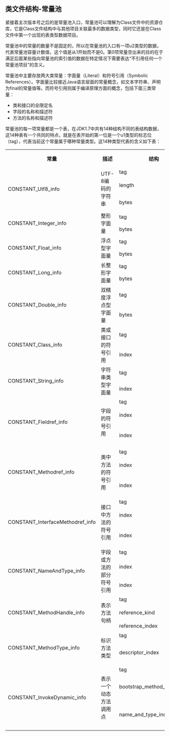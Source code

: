 ## 类文件结构-常量池

紧接着主次版本号之后的是常量池入口，常量池可以理解为Class文件中的资源仓库，它是Class文件结构中与其他项目关联最多的数据类型，同时它还是在Class文件中第一个出现的表类型数据项目。

常量池中的常量的数量不是固定的，所以在常量池的入口有一项u2类型的数据，代表常量池容量计数值，这个值是从1开始而不是0。第0项常量空出来的目的在于满足后面某些指向常量池的索引值的数据在特定情况下需要表达“不引用任何一个常量池项目”的含义。

常量池中主要存放两大类常量：字面量（Literal）和符号引用（Symbolic References）。字面量比较接近Java语言层面的常量概念，如文本字符串、声明为final的常量值等。而符号引用则属于编译原理方面的概念，包括下面三类常量：

+ 类和接口的全限定名
+ 字段的名称和描述符
+ 方法的名称和描述符

常量池的每一项常量都是一个表，在JDK1.7中共有14种结构不同的表结构数据，这14种表有一个共同的特点，就是在表开始的第一位是一个u1类型的标志位（tag），代表当前这个常量属于哪种常量类型。这14种类型代表的含义如下表：

<table>
    <tr>
        <th>常量</th>
        <th>描述</th>
        <th>结构</th>
        <th>类型</th>
        <th>描述</th>
    </tr>
    <tr>
        <td rowspan="3">CONSTANT_Utf8_info</td>
        <td rowspan="3">UTF-8编码的字符串</td>
        <td>tag</td>
        <td>u1</td>
        <td>值为1</td>
    </tr>
    <tr>
        <td>length</td>
        <td>u2</td>
        <td>UTF-8编码的字符串占用的字节数</td>
    </tr>
    <tr>
        <td>bytes</td>
        <td>u1</td>
        <td>长度为length的UTF-8编码的字符串</td>
    </tr>
    <tr>
        <td rowspan="2">CONSTANT_Integer_info</td>
        <td rowspan="2">整形字面量</td>
        <td>tag</td>
        <td>u1</td>
        <td>值为3</td>
    </tr>
    <tr>
        <td>bytes</td>
        <td>u4</td>
        <td>按照高位在前存储的int值</td>
    </tr>
    <tr>
        <td rowspan="2">CONSTANT_Float_info</td>
        <td rowspan="2">浮点型字面量</td>
        <td>tag</td>
        <td>u1</td>
        <td>值为4</td>
    </tr>
    <tr>
        <td>bytes</td>
        <td>u4</td>
        <td>按照高位在前存储的float值</td>
    </tr>
    <tr>
        <td rowspan="2">CONSTANT_Long_info</td>
        <td rowspan="2">长整形字面量</td>
        <td>tag</td>
        <td>u1</td>
        <td>值为5</td>
    </tr>
    <tr>
        <td>bytes</td>
        <td>u8</td>
        <td>按照高位在前存储的long值</td>
    </tr>
    <tr>
        <td rowspan="2">CONSTANT_Double_info</td>
        <td rowspan="2">双精度浮点型字面量</td>
        <td>tag</td>
        <td>u1</td>
        <td>值为6</td>
    </tr>
    <tr>
        <td>bytes</td>
        <td>u8</td>
        <td>按照高位在前存储的double值</td>
    </tr>
    <tr>
        <td rowspan="2">CONSTANT_Class_info</td>
        <td rowspan="2">类或接口的符号引用</td>
        <td>tag</td>
        <td>u1</td>
        <td>值为7</td>
    </tr>
    <tr>
        <td>index</td>
        <td>u2</td>
        <td>指向全限定常量项的索引</td>
    </tr>
    <tr>
        <td rowspan="2">CONSTANT_String_info</td>
        <td rowspan="2">字符串类型字面量</td>
        <td>tag</td>
        <td>u1</td>
        <td>值为8</td>
    </tr>
    <tr>
        <td>index</td>
        <td>u2</td>
        <td>指向字符串字面量的索引</td>
        </tr>
    <tr>
        <td rowspan="3">CONSTANT_Fieldref_info</td>
        <td rowspan="3">字段的符号引用</td>
        <td>tag</td>
        <td>u1</td>
        <td>值为9</td>
    </tr>
    <tr>
        <td>index</td>
        <td>u2</td>
        <td>指向声明字段的类或接口描述符CONSTANT_Class_info的索引项</td>
    </tr>
    <tr>
        <td>index</td>
        <td>u2</td>
        <td>指向字段描述符CONSTANT_NameAndType_info的索引项</td>
    </tr>
    <tr>
        <td rowspan="3">CONSTANT_Methodref_info</td>
        <td rowspan="3">类中方法的符号引用</td>
        <td>tag</td>
        <td>u1</td>
        <td>值为10</td>
    </tr>
    <tr>
        <td>index</td>
        <td>u2</td>
        <td>指向声明方法的类描述符CONSTANT_Class_info的索引项</td>
    </tr>
    <tr>
        <td>index</td>
        <td>u2</td>
        <td>指向名称及类型描述符CONSTANT_NameAndType_info的索引项</td>
    </tr>
    <tr>
        <td rowspan="3">CONSTANT_InterfaceMethodref_info</td>
        <td rowspan="3">接口中方法的符号引用</td>
        <td>tag</td>
        <td>u1</td>
        <td>值为11</td>
    </tr>
    <tr>
        <td>index</td>
        <td>u2</td>
        <td>指向声明方法的接口描述符CONSTANT_Class_info的索引项</td>
    </tr>
    <tr>
        <td>index</td>
        <td>u2</td>
        <td>指向字段描述符CONSTANT_NameAndType_info的索引项</td>
    </tr>
    <tr>
        <td rowspan="3">CONSTANT_NameAndType_info</td>
        <td rowspan="3">字段或方法的部分符号引用</td>
        <td>tag</td>
        <td>u1</td>
        <td>值为12</td>
    </tr>
    <tr>
        <td>index</td>
        <td>u2</td>
        <td>指向该字段或方法名称常量项的索引</td>
    </tr>
    <tr>
        <td>index</td>
        <td>u2</td>
        <td>指向该字段或方法描述符常量项的索引</td>
    </tr>
    <tr>
        <td rowspan="3">CONSTANT_MethodHandle_info</td>
        <td rowspan="3">表示方法句柄</td>
        <td>tag</td>
        <td>u1</td>
        <td>值为15</td>
    </tr>
    <tr>
        <td>reference_kind</td>
        <td>u1</td>
        <td>值必须在1-9之间（包括1和9），它决定了方法句柄的类型。</td>
    </tr>
    <tr>
        <td>reference_index</td>
        <td>u2</td>
        <td>值必须是对常量池的有效索引</td>
    </tr>
    <tr>
        <td rowspan="2">CONSTANT_MethodType_info</td>
        <td rowspan="2">标识方法类型</td>
        <td>tag</td>
        <td>u1</td>
        <td>值为16</td>
    </tr>
    <tr>
        <td>descriptor_index</td>
        <td>u2</td>
        <td>值必须是对常量池的有效索引，常量池在该索引处必须是CONSTANT_Utf8_info结构</td>
    </tr>
    <tr>
        <td rowspan="3">CONSTANT_InvokeDynamic_info</td>
        <td rowspan="3">表示一个动态方法调用点</td>
        <td>tag</td>
        <td>u1</td>
        <td>值为18</td>
    </tr>
    <tr>
        <td>bootstrap_method_attr_index</td>
        <td>u2</td>
        <td>值必须是对当前Class文件中引导方法表的bootstrap_methods[]数组的有效索引</td>
    </tr>
    <tr>
        <td>name_and_type_index</td>
        <td>u2</td>
        <td>值必须是对常量池的有效索引，常量池在该索引处的项必须是CONSTANT_NameAndType_info结构</td>
    </tr>
</table


